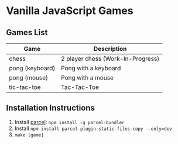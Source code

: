 # Vanilla JavaScript Games

## Games List

| __Game__           | __Description__
| --------           | ---------------
| chess              | 2 player chess (Work-In-Progress)
| pong (keyboard)    | Pong with a keyboard
| pong (mouse)       | Pong with a mouse
| tic-tac-toe        | Tac-Tac-Toe

## Installation Instructions

1. Install [parcel](https://parceljs.org/): `npm install -g parcel-bundler`
1. Install `npm install parcel-plugin-static-files-copy --only=dev`
1. `make [game]`
